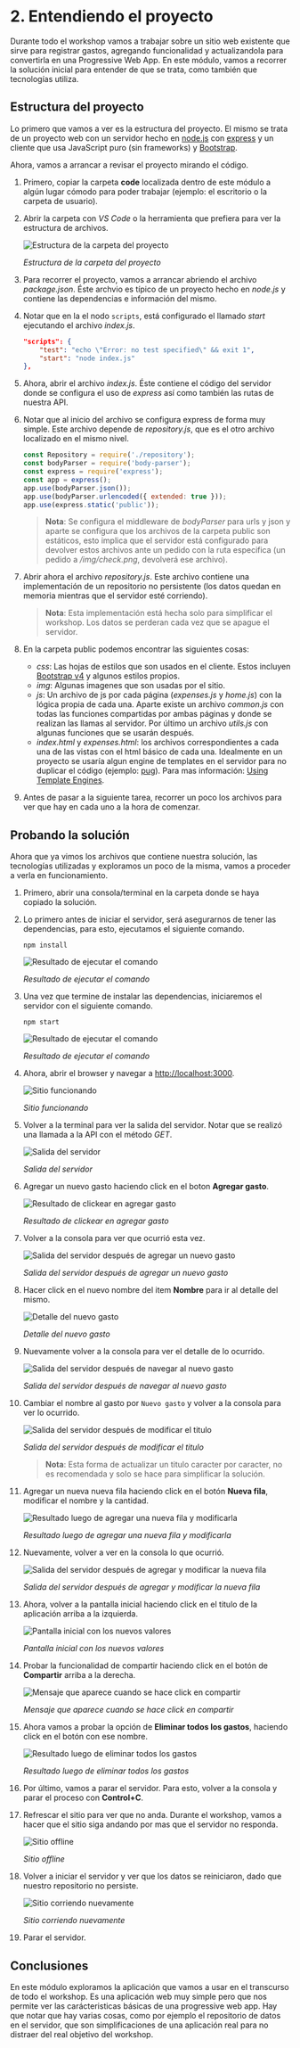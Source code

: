 # 2. Entendiendo el proyecto

Durante todo el workshop vamos a trabajar sobre un sitio web existente que sirve para registrar gastos, agregando funcionalidad y actualizandola para convertirla en una Progressive Web App. En este módulo, vamos a recorrer la solución inicial para entender de que se trata, como también que tecnologías utiliza.

## Estructura del proyecto

Lo primero que vamos a ver es la estructura del proyecto. El mismo se trata de un proyecto web con un servidor hecho en [node.js](https://nodejs.org/en/) con [express](https://expressjs.com) y un cliente que usa JavaScript puro (sin frameworks) y [Bootstrap](http://getbootstrap.com).

Ahora, vamos a arrancar a revisar el proyecto mirando el código.

1. Primero, copiar la carpeta **code** localizada dentro de este módulo a algún lugar cómodo para poder trabajar (ejemplo: el escritorio o la carpeta de usuario).

1. Abrir la carpeta con _VS Code_ o la herramienta que prefiera para ver la estructura de archivos.

    ![Estructura de la carpeta del proyecto](./images/folder-structure.png)

    _Estructura de la carpeta del proyecto_

1. Para recorrer el proyecto, vamos a arrancar abriendo el archivo _package.json_. Éste archvio es típico de un proyecto hecho en _node.js_ y contiene las dependencias e información del mismo.

1. Notar que en la el nodo `scripts`, está configurado el llamado _start_ ejecutando el archivo _index.js_.

    ```json
    "scripts": {
        "test": "echo \"Error: no test specified\" && exit 1",
        "start": "node index.js"
    },
    ```

1. Ahora, abrir el archivo _index.js_. Éste contiene el código del servidor donde se configura el uso de _express_ así como también las rutas de nuestra API.

1. Notar que al inicio del archivo se configura express de forma muy simple. Este archivo depende de _repository.js_, que es el otro archivo localizado en el mismo nivel.

    ```js
    const Repository = require('./repository');
    const bodyParser = require('body-parser');
    const express = require('express');
    const app = express();
    app.use(bodyParser.json());
    app.use(bodyParser.urlencoded({ extended: true }));
    app.use(express.static('public'));
    ```

    > **Nota**: Se configura el middleware de _bodyParser_ para urls y json y aparte se configura que los archivos de la carpeta public son estáticos, esto implica que el servidor está configurado para devolver estos archivos ante un pedido con la ruta especifica (un pedido a _/img/check.png_, devolverá ese archivo).

1. Abrir ahora el archivo _repository.js_. Este archivo contiene una implementación de un repositorio no persistente (los datos quedan en memoria mientras que el servidor esté corriendo).

    > **Nota**: Esta implementación está hecha solo para simplificar el workshop. Los datos se perderan cada vez que se apague el servidor.


1. En la carpeta public podemos encontrar las siguientes cosas:
    
    - _css_: Las hojas de estilos que son usados en el cliente. Estos incluyen [Bootstrap v4](http://getbootstrap.com) y algunos estilos propios.
    - _img_: Algunas imagenes que son usadas por el sitio.
    - _js_: Un archivo de js por cada página (_expenses.js_ y _home.js_) con la lógica propia de cada una. Aparte existe un archivo _common.js_ con todas las funciones compartidas por ambas páginas y donde se realizan las llamas al servidor. Por último un archivo _utils.js_ con algunas funciones que se usarán después.
    - _index.html_ y _expenses.html_: los archivos correspondientes a cada una de las vistas con el html básico de cada una. Idealmente en un proyecto se usaría algun engine de templates en el servidor para no duplicar el código (ejemplo: [pug](https://pugjs.org/)). Para mas información: [Using Template Engines](https://expressjs.com/en/guide/using-template-engines.html).

1. Antes de pasar a la siguiente tarea, recorrer un poco los archivos para ver que hay en cada uno a la hora de comenzar.

## Probando la solución

Ahora que ya vimos los archivos que contiene nuestra solución, las tecnologías utilizadas y exploramos un poco de la misma, vamos a proceder a verla en funcionamiento.

1. Primero, abrir una consola/terminal en la carpeta donde se haya copiado la solución.

1. Lo primero antes de iniciar el servidor, será asegurarnos de tener las dependencias, para esto, ejecutamos el siguiente comando.

    ```
    npm install
    ```

    ![Resultado de ejecutar el comando](./images/npm-install.png)

    _Resultado de ejecutar el comando_
    

1. Una vez que termine de instalar las dependencias, iniciaremos el servidor con el siguiente comando.

    ```
    npm start
    ```

    ![Resultado de ejecutar el comando](./images/npm-start.png)

    _Resultado de ejecutar el comando_

1. Ahora, abrir el browser y navegar a [http://localhost:3000](http://localhost:3000).

    ![Sitio funcionando](./images/browse-site.png)

    _Sitio funcionando_

1. Volver a la terminal para ver la salida del servidor. Notar que se realizó una llamada a la API con el método _GET_.

    ![Salida del servidor](./images/browse-site-log.png)

    _Salida del servidor_

1. Agregar un nuevo gasto haciendo click en el boton **Agregar gasto**.

    ![Resultado de clickear en agregar gasto](./images/add-expense.png)

    _Resultado de clickear en agregar gasto_

1. Volver a la consola para ver que ocurrió esta vez.

    ![Salida del servidor después de agregar un nuevo gasto](./images/add-expense-log.png)

    _Salida del servidor después de agregar un nuevo gasto_

1. Hacer click en el nuevo nombre del item **Nombre** para ir al detalle del mismo.

    ![Detalle del nuevo gasto](./images/new-expense-details.png)

    _Detalle del nuevo gasto_

1. Nuevamente volver a la consola para ver el detalle de lo ocurrido.

    ![Salida del servidor después de navegar al nuevo gasto](./images/get-expense-details-log.png)

    _Salida del servidor después de navegar al nuevo gasto_

1. Cambiar el nombre al gasto por `Nuevo gasto` y volver a la consola para ver lo ocurrido.

    ![Salida del servidor después de modificar el titulo](./images/update-name-log.png)

    _Salida del servidor después de modificar el titulo_

    > **Nota**: Esta forma de actualizar un titulo caracter por caracter, no es recomendada y solo se hace para simplificar la solución.

1. Agregar un nueva nueva fila haciendo click en el botón **Nueva fila**, modificar el nombre y la cantidad.

    ![Resultado luego de agregar una nueva fila y modificarla](./images/expense-view.png)

    _Resultado luego de agregar una nueva fila y modificarla_

1. Nuevamente, volver a ver en la consola lo que ocurrió.


    ![Salida del servidor después de agregar y modificar la nueva fila](./images/add-item-log.png)

    _Salida del servidor después de agregar y modificar la nueva fila_

1. Ahora, volver a la pantalla inicial haciendo click en el titulo de la aplicación arriba a la izquierda.

    ![Pantalla inicial con los nuevos valores](./images/home-with-new-item.png)

    _Pantalla inicial con los nuevos valores_

1. Probar la funcionalidad de compartir haciendo click en el botón de **Compartir** arriba a la derecha.

    ![Mensaje que aparece cuando se hace click en compartir](./images/share.png)

    _Mensaje que aparece cuando se hace click en compartir_

1. Ahora vamos a probar la opción de **Eliminar todos los gastos**, haciendo click en el botón con ese nombre.

    ![Resultado luego de eliminar todos los gastos](./images/clear-all.png)

    _Resultado luego de eliminar todos los gastos_

1. Por último, vamos a parar el servidor. Para esto, volver a la consola y parar el proceso con **Control+C**.

1. Refrescar el sitio para ver que no anda. Durante el workshop, vamos a hacer que el sitio siga andando por mas que el servidor no responda.

    ![Sitio offline](./images/offline.png)

    _Sitio offline_

1. Volver a iniciar el servidor y ver que los datos se reiniciaron, dado que nuestro repositorio no persiste.

    ![Sitio corriendo nuevamente](./images/home-view.png)

    _Sitio corriendo nuevamente_

1. Parar el servidor.

## Conclusiones

En este módulo exploramos la aplicación que vamos a usar en el transcurso de todo el workshop. Es una aplicación web muy simple pero que nos permite ver las carácteristicas básicas de una progressive web app. Hay que notar que hay varias cosas, como por ejemplo el repositorio de datos en el servidor, que son simplificaciones de una aplicación real para no distraer del real objetivo del workshop.